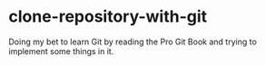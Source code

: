 # clone-repository-with-git
Doing my bet to learn Git by reading the Pro Git Book and trying to implement some things in it. 
